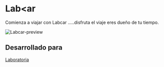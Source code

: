 # Lab<ar
Comienza a viajar con Labcar .....disfruta el viaje eres dueño de tu tiempo. 

![Labcar-preview](https://user-images.githubusercontent.com/32302955/37941205-a56b6316-3132-11e8-98b9-e97f89451b4c.png)

## Desarrollado para 
[Laboratoria](http://laboratoria.la)

